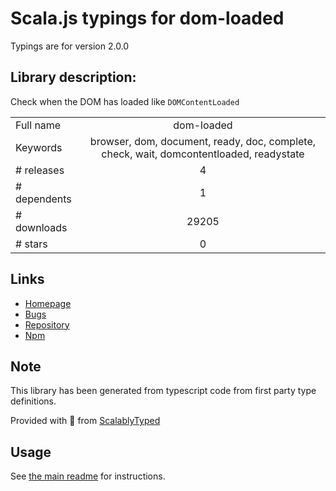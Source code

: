 
# Scala.js typings for dom-loaded

Typings are for version 2.0.0

## Library description:
Check when the DOM has loaded like `DOMContentLoaded`

|                    |                 |
| ------------------ | :-------------: |
| Full name          | dom-loaded |
| Keywords           | browser, dom, document, ready, doc, complete, check, wait, domcontentloaded, readystate |
| # releases         | 4 |
| # dependents       | 1 |
| # downloads        | 29205 |
| # stars            | 0 |

## Links
- [Homepage](https://github.com/sindresorhus/dom-loaded#readme)
- [Bugs](https://github.com/sindresorhus/dom-loaded/issues)
- [Repository](https://github.com/sindresorhus/dom-loaded)
- [Npm](https://www.npmjs.com/package/dom-loaded)
    


## Note
This library has been generated from typescript code from first party type definitions.

Provided with :purple_heart: from [ScalablyTyped](https://github.com/oyvindberg/ScalablyTyped)

## Usage
See [the main readme](../../readme.md) for instructions.


